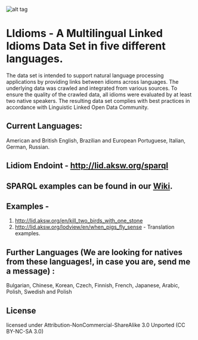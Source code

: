 ![alt tag](http://lid.tabsolucoes.com/wp-content/uploads/2016/01/logo-e1454011972337.jpg)

# LIdioms - A Multilingual Linked Idioms Data Set in five different languages. 

The data set is intended to support natural language processing applications by providing links between idioms across languages. The underlying data was crawled and integrated from various sources. To ensure the quality of the crawled data, all idioms were evaluated by at least two native speakers. The resulting data set complies with best practices in accordance with
Linguistic Linked Open Data Community.

## Current Languages: 
American and British English, Brazilian and European Portuguese, Italian, German, Russian.

## Lidiom Endoint - http://lid.aksw.org/sparql

## SPARQL examples can be found in our <a href="https://github.com/AKSW/LIdioms/wiki/SPARQL-EXAMPLES">Wiki</a>. 

## Examples - 

1. http://lid.aksw.org/en/kill_two_birds_with_one_stone
2. http://lid.aksw.org/lodview/en/when_pigs_fly_sense - Translation examples.

## Further Languages (We are looking for natives from these languages!, in case you are, send me a message) :  
Bulgarian, Chinese, Korean, Czech, Finnish, French, Japanese, Arabic, Polish, Swedish and Polish

## License

licensed under Attribution-NonCommercial-ShareAlike 3.0 Unported (CC BY-NC-SA 3.0)
